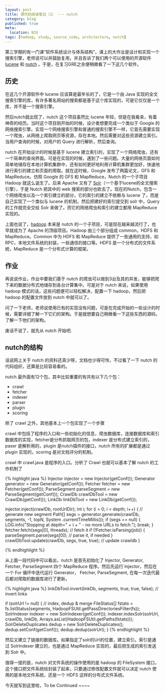 ```yaml
---
layout: post
title: 源代码阅读笔记（1） --- nutch
category: blog
published: true
meta:
  location: NJU 
tags: [hadoop, study, source_code, architecture, nutch]
---
```


第三学期的有一门课“软件系统设计与体系结构”，课上的大作业是设计和实现一个搜索引擎，老师说可以并鼓励复用，并且告诉了我们两个可以使用的开源软件 [lucene](http://lucene.apache.org/core/) 和 [nutch](https://nutch.apache.org/) 。于是，在复习GRE之余便稍微看了一下这几个软件。

历史
---

在这几个开源软件中 lucene 应该算是最年长的了，它是一个由 Java 实现的全文搜索引擎的库，有许多著名网站的搜索都是基于这个库实现的，可是它仅仅是一个库，并不是一个搜索引擎。

然后nutch就出现了，nutch 这个项目虽然比 lucene 年轻，但是在我看来，有着神奇的经历。当时这个项目刚开始的时候，设计者想要完成一个类似于 Google 的网络搜索引擎。实现一个网络搜索引擎和普通的搜索引擎不一样，它首先需要实现一个爬虫，从网络上爬取网页等资源，存在本地。然后需要对这些资源建立索引。当用户查询的时候，对用户的 Query 进行解析，然后查询。

nutch 在开始设计的时候是基于 lucene 建立索引的，实现了一个网络爬虫，还有一个简单的查询界面。可是在实现的时候，遇到了一些问题。大量的网络页面如何简单地储存在本地计算机集群中，还有如何更好地利用计算机集群更加好，快速地进行索引的建立和页面的爬取。就在这时候，Google 发布了两篇论文，GFS 和 MapReduce。仿照 Google 的 GFS 和 MapReduce，Nutch 的一个子项目 Hadoop 就这么诞生了。后来 Apache 又有了 [Solr](http://lucene.apache.org/solr/)（一个基于lucene的全文搜索引擎），于是 Nutch 把其中的 web 搜索的部分也砍去了。现在的Nutch，包含一个网络爬虫以及一个索引建立的部分，它的索引的建立不依赖与 lucene 了，而是自己实现了一个类似与 lucene 的机制，然后把建好的索引提交到 solr 中，Query 的工作就完全交给 Solr 来做了。而它的网络爬虫和索引的建立都用 MapReduce 实现的。

上面也说了，[hadoop](http://hadoop.apache.org/) 本来是 nutch 的一个子项目，可是现在越来越流行了，也早就成为了 Apache 的顶级项目。Hadoop 由三个部分组成 common，HDFS 和 MapReduce。Common 中为 HDFS 和 MapReduce 提供了一些通用的支持，如 RPC，本地文件系统的封装，一些通信的接口等。HDFS 是一个分布式的文件系统，MapReduce 是一个分布式计算的框架。

作业
----

再说说作业，作业中要我们基于 nutch 的爬虫可以做到3台及其的并发，能够把爬下来的数据分布式地储存到各台计算集中。可是对于 nutch 来说，如果使用 hadoop 模式的话，这些问题便可以轻松解决，配置一下 hadoop，然后把 hadoop 的配置文件放到 nutch 中就可以了。

问了一下老师，老师说使用已有的实现没有问题，可是在完成开始的一些设计的时候，需要详细了解一下它们的架构。于是就想要自己稍微看一下这些东西的源码，了解一下他们的架构。

废话不说了，就先从 nutch 开始吧.

nutch的结构
----------

话说网上关于 nutch 的资料还真少呀，文档也少得可怜，不过看了一下 nutch 的代码组织，还算是比较容易看的。

nutch 最外面有12个包，其中比较重要的有共有以下几个包：

+   crawl
+   fetcher
+   indexer
+   parser
+   plugin
+   scoring

除了 crawl 之外，其他基本上一个包实现了一个步骤

crawl 中包括了程序的入口和一些初始化的信息，爬虫数据库，连接数据库和索引数据库的实现，fetcher是分布抓取网页的包，indexer 是分布式建立索引的，paser 是解析用的，plugin 是nutch插件的接口，nutch 所有的扩展都是通过 plugin 实现的，scoring 是对文档评分的机制。

crawl 中 crawl.java 是程序的入口。分析了 Crawl 也就可以基本了解 nutch 的工作机制了

{% highlight java %}
Injector injector = new Injector(getConf());
Generator generator = new Generator(getConf());
Fetcher fetcher = new Fetcher(getConf());
ParseSegment parseSegment = new ParseSegment(getConf());
CrawlDb crawlDbTool = new CrawlDb(getConf());
LinkDb linkDbTool = new LinkDb(getConf());

injector.inject(crawlDb, rootUrlDir);
int i;
for (i = 0; i < depth; i++) {             // generate new segment
  Path[] segs = generator.generate(crawlDb, segments, -1, topN, System
                         .currentTimeMillis());
  if (segs == null) {
    LOG.info("Stopping at depth=" + i + " - no more URLs to fetch.");
    break;
  }
  fetcher.fetch(segs[0], threads);  // fetch it
  if (!Fetcher.isParsing(job)) {
    parseSegment.parse(segs[0]);    // parse it, if needed
  }
  crawlDbTool.update(crawlDb, segs, true, true); // update crawldb
}

{% endhighlight %}

从上面一段代码中可以看出，nutch 是首先初始化了 Injector, Generator, Fetcher, ParseSegment 四个 MapReduce 程序。然后先运行 Injector，然后在一个 For 循环中迭代运行 Generator， Fetcher, ParseSegment, 在每一次迭代最后都对爬取的数据库进行了更新。

{% highlight java %}
linkDbTool.invert(linkDb, segments, true, true, false); // invert links

if (solrUrl != null) {
  // index, dedup & merge
  FileStatus[] fstats = fs.listStatus(segments, HadoopFSUtil.getPassDirectoriesFilter(fs));
  SolrIndexer indexer = new SolrIndexer(getConf());
  indexer.indexSolr(solrUrl, crawlDb, linkDb, 
    Arrays.asList(HadoopFSUtil.getPaths(fstats)));
  SolrDeleteDuplicates dedup = new SolrDeleteDuplicates();
  dedup.setConf(getConf());
  dedup.dedup(solrUrl);
}
{% endhighlight %}

然后又建立了链接的数据库。如果指定了solr的Url的位置，建立索引。索引是通过 SolrIndexer 建立的，也是通过 MapReduce 实现的，最后把生成的索引发送到 Solr 中。

值得一提的是，nutch 对文件系统的操作使用的是 hadoop 的 FileSystem 接口，这个接口把文件系统给封装了起来，只要通过修改配置文件就可以决定 nutch 使用的是本地文件系统，还是一个 HDFS 这样的分布式文件系统。

今天就写到这里啦，To be Continued ~~~~

